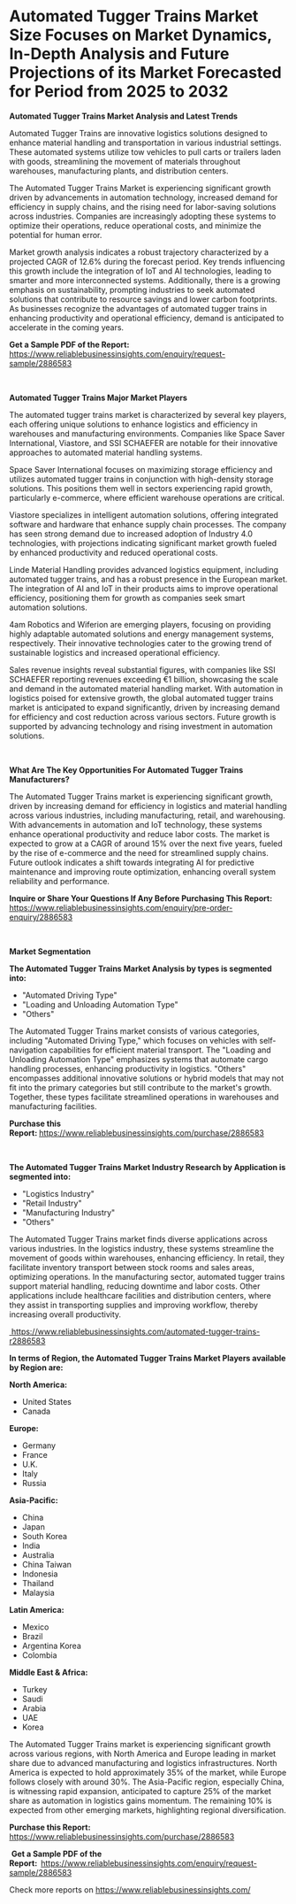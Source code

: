 <p><h1>Automated Tugger Trains Market Size Focuses on Market Dynamics, In-Depth Analysis and Future Projections of its Market Forecasted for Period from 2025 to 2032</h1></p><p><strong>Automated Tugger Trains Market Analysis and Latest Trends</strong></p>
<p><p>Automated Tugger Trains are innovative logistics solutions designed to enhance material handling and transportation in various industrial settings. These automated systems utilize tow vehicles to pull carts or trailers laden with goods, streamlining the movement of materials throughout warehouses, manufacturing plants, and distribution centers. </p><p>The Automated Tugger Trains Market is experiencing significant growth driven by advancements in automation technology, increased demand for efficiency in supply chains, and the rising need for labor-saving solutions across industries. Companies are increasingly adopting these systems to optimize their operations, reduce operational costs, and minimize the potential for human error.</p><p>Market growth analysis indicates a robust trajectory characterized by a projected CAGR of 12.6% during the forecast period. Key trends influencing this growth include the integration of IoT and AI technologies, leading to smarter and more interconnected systems. Additionally, there is a growing emphasis on sustainability, prompting industries to seek automated solutions that contribute to resource savings and lower carbon footprints. As businesses recognize the advantages of automated tugger trains in enhancing productivity and operational efficiency, demand is anticipated to accelerate in the coming years.</p></p>
<p><strong>Get a Sample PDF of the Report:&nbsp;</strong> <a href="https://www.reliablebusinessinsights.com/enquiry/request-sample/2886583?utm_campaign=3080&utm_medium=2&utm_source=Github&utm_content=ia&utm_term=13032025&utm_id=automated-tugger-trains">https://www.reliablebusinessinsights.com/enquiry/request-sample/2886583</a></p>
<p>&nbsp;</p>
<p><strong>Automated Tugger Trains Major Market Players</strong></p>
<p><p>The automated tugger trains market is characterized by several key players, each offering unique solutions to enhance logistics and efficiency in warehouses and manufacturing environments. Companies like Space Saver International, Viastore, and SSI SCHAEFER are notable for their innovative approaches to automated material handling systems.</p><p>Space Saver International focuses on maximizing storage efficiency and utilizes automated tugger trains in conjunction with high-density storage solutions. This positions them well in sectors experiencing rapid growth, particularly e-commerce, where efficient warehouse operations are critical.</p><p>Viastore specializes in intelligent automation solutions, offering integrated software and hardware that enhance supply chain processes. The company has seen strong demand due to increased adoption of Industry 4.0 technologies, with projections indicating significant market growth fueled by enhanced productivity and reduced operational costs.</p><p>Linde Material Handling provides advanced logistics equipment, including automated tugger trains, and has a robust presence in the European market. The integration of AI and IoT in their products aims to improve operational efficiency, positioning them for growth as companies seek smart automation solutions.</p><p>4am Robotics and Wiferion are emerging players, focusing on providing highly adaptable automated solutions and energy management systems, respectively. Their innovative technologies cater to the growing trend of sustainable logistics and increased operational efficiency.</p><p>Sales revenue insights reveal substantial figures, with companies like SSI SCHAEFER reporting revenues exceeding €1 billion, showcasing the scale and demand in the automated material handling market. With automation in logistics poised for extensive growth, the global automated tugger trains market is anticipated to expand significantly, driven by increasing demand for efficiency and cost reduction across various sectors. Future growth is supported by advancing technology and rising investment in automation solutions.</p></p>
<p>&nbsp;</p>
<p><strong>What Are The Key Opportunities For Automated Tugger Trains Manufacturers?</strong></p>
<p><p>The Automated Tugger Trains market is experiencing significant growth, driven by increasing demand for efficiency in logistics and material handling across various industries, including manufacturing, retail, and warehousing. With advancements in automation and IoT technology, these systems enhance operational productivity and reduce labor costs. The market is expected to grow at a CAGR of around 15% over the next five years, fueled by the rise of e-commerce and the need for streamlined supply chains. Future outlook indicates a shift towards integrating AI for predictive maintenance and improving route optimization, enhancing overall system reliability and performance.</p></p>
<p><strong>Inquire or Share Your Questions If Any Before Purchasing This Report:</strong> <a href="https://www.reliablebusinessinsights.com/enquiry/pre-order-enquiry/2886583?utm_campaign=3080&utm_medium=2&utm_source=Github&utm_content=ia&utm_term=13032025&utm_id=automated-tugger-trains">https://www.reliablebusinessinsights.com/enquiry/pre-order-enquiry/2886583</a></p>
<p>&nbsp;</p>
<p><strong>Market Segmentation</strong></p>
<p><strong>The Automated Tugger Trains Market Analysis by types is segmented into:</strong></p>
<p><ul><li>"Automated Driving Type"</li><li>"Loading and Unloading Automation Type"</li><li>"Others"</li></ul></p>
<p><p>The Automated Tugger Trains market consists of various categories, including "Automated Driving Type," which focuses on vehicles with self-navigation capabilities for efficient material transport. The "Loading and Unloading Automation Type" emphasizes systems that automate cargo handling processes, enhancing productivity in logistics. "Others" encompasses additional innovative solutions or hybrid models that may not fit into the primary categories but still contribute to the market's growth. Together, these types facilitate streamlined operations in warehouses and manufacturing facilities.</p></p>
<p><strong>Purchase this Report:&nbsp;</strong><a href="https://www.reliablebusinessinsights.com/purchase/2886583?utm_campaign=3080&utm_medium=2&utm_source=Github&utm_content=ia&utm_term=13032025&utm_id=automated-tugger-trains">https://www.reliablebusinessinsights.com/purchase/2886583</a></p>
<p>&nbsp;</p>
<p><strong>The Automated Tugger Trains Market Industry Research by Application is segmented into:</strong></p>
<p><ul><li>"Logistics Industry"</li><li>"Retail Industry"</li><li>"Manufacturing Industry"</li><li>"Others"</li></ul></p>
<p><p>The Automated Tugger Trains market finds diverse applications across various industries. In the logistics industry, these systems streamline the movement of goods within warehouses, enhancing efficiency. In retail, they facilitate inventory transport between stock rooms and sales areas, optimizing operations. In the manufacturing sector, automated tugger trains support material handling, reducing downtime and labor costs. Other applications include healthcare facilities and distribution centers, where they assist in transporting supplies and improving workflow, thereby increasing overall productivity.</p></p>
<p><a href="https://www.reliablebusinessinsights.com/automated-tugger-trains-r2886583?utm_campaign=3080&utm_medium=2&utm_source=Github&utm_content=ia&utm_term=13032025&utm_id=automated-tugger-trains">&nbsp;https://www.reliablebusinessinsights.com/automated-tugger-trains-r2886583</a></p>
<p><strong>In terms of Region, the Automated Tugger Trains Market Players available by Region are:</strong></p>
<p>
    <p> <strong> North America: </strong>
        <ul>
            <li>United States</li>
            <li>Canada</li>
        </ul>
        </p> 
    <p> <strong> Europe: </strong>
        <ul>
            <li>Germany</li>
            <li>France</li>
            <li>U.K.</li>
            <li>Italy</li>
            <li>Russia</li>
        </ul>
        </p> 
    <p> <strong> Asia-Pacific: </strong>
        <ul>
            <li>China</li>
            <li>Japan</li>
            <li>South Korea</li>
            <li>India</li>
            <li>Australia</li>
            <li>China Taiwan</li>
            <li>Indonesia</li>
            <li>Thailand</li>
            <li>Malaysia</li>
        </ul>
        </p> 
    <p> <strong> Latin America: </strong>
        <ul>
            <li>Mexico</li>
            <li>Brazil</li>
            <li>Argentina Korea</li>
            <li>Colombia</li>
        </ul>
        </p> 
    <p> <strong> Middle East & Africa: </strong>
        <ul>
            <li>Turkey</li>
            <li>Saudi</li>
            <li>Arabia</li>
            <li>UAE</li>
            <li>Korea</li>
        </ul>
    </p>
    </p>
<p><p>The Automated Tugger Trains market is experiencing significant growth across various regions, with North America and Europe leading in market share due to advanced manufacturing and logistics infrastructures. North America is expected to hold approximately 35% of the market, while Europe follows closely with around 30%. The Asia-Pacific region, especially China, is witnessing rapid expansion, anticipated to capture 25% of the market share as automation in logistics gains momentum. The remaining 10% is expected from other emerging markets, highlighting regional diversification.</p></p>
<p><strong>Purchase this Report: </strong><a href="https://www.reliablebusinessinsights.com/purchase/2886583?utm_campaign=3080&utm_medium=2&utm_source=Github&utm_content=ia&utm_term=13032025&utm_id=automated-tugger-trains">https://www.reliablebusinessinsights.com/purchase/2886583</a></p>
<p>&nbsp;<strong>Get a Sample PDF of the Report:&nbsp;&nbsp;</strong><a href="https://www.reliablebusinessinsights.com/enquiry/request-sample/2886583?utm_campaign=3080&utm_medium=2&utm_source=Github&utm_content=ia&utm_term=13032025&utm_id=automated-tugger-trains">https://www.reliablebusinessinsights.com/enquiry/request-sample/2886583</a></p>
<p><strong></strong></p>
<p>Check more reports on <a href="https://www.reliablebusinessinsights.com/?utm_campaign=3080&utm_medium=2&utm_source=Github&utm_content=ia&utm_term=13032025&utm_id=automated-tugger-trains">https://www.reliablebusinessinsights.com/</a></p>